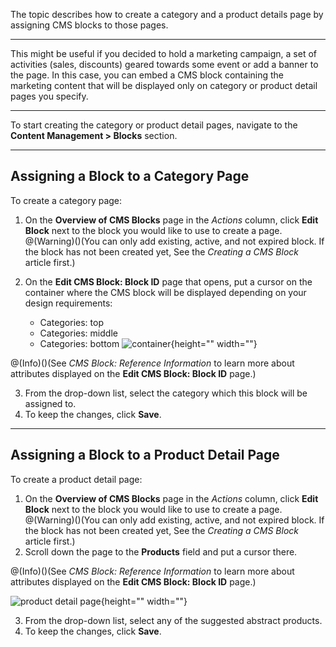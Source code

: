 The topic describes how to create a category and a product details page by assigning CMS blocks to those pages.
***
This might be useful if you decided to hold a marketing campaign, a set of activities (sales, discounts) geared towards some event or add a banner to the page. In this case, you can embed a CMS block containing the marketing content that will be displayed only on category or product detail pages you specify.
***
To start creating the category or product detail pages, navigate to the **Content Management > Blocks** section.
***
## Assigning a Block to a Category Page
To create a category page:
1. On the **Overview of CMS Blocks** page in the _Actions_ column, click **Edit Block** next to the block you would like to use to create a page.
@(Warning)()(You can only add existing, active, and not expired block. If the block has not been created yet, See the _Creating a CMS Block_ article first.)
2. On the **Edit CMS Block: Block ID** page that opens, put a cursor on the container where the CMS block will be displayed depending on your design requirements:

    * Categories: top
    * Categories: middle
    * Categories: bottom
![container](https://cdn.document360.io/9fafa0d5-d76f-40c5-8b02-ab9515d3e879/Images/Documentation/categories-position%281%29.png){height="" width=""}

@(Info)()(See  _CMS Block: Reference Information_  to learn more about attributes displayed on the **Edit CMS Block: Block ID** page.)

3. From the drop-down list, select the category which this block will be assigned to.
4. To keep the changes, click **Save**.
***
## Assigning a Block to a Product Detail Page
To create a product detail page:
1. On the **Overview of CMS Blocks** page in the _Actions_ column, click **Edit Block** next to the block you would like to use to create a page.
@(Warning)()(You can only add existing, active, and not expired block. If the block has not been created yet, See the _Creating a CMS Block_ article first.)
2. Scroll down the page to the **Products** field and put a cursor there. 

@(Info)()(See  _CMS Block: Reference Information_  to learn more about attributes displayed on the **Edit CMS Block: Block ID** page.)

![product detail page](https://cdn.document360.io/9fafa0d5-d76f-40c5-8b02-ab9515d3e879/Images/Documentation/product-page-block%281%29.png){height="" width=""}

3. From the drop-down list, select any of the suggested abstract products.  
4. To keep the changes, click **Save**.